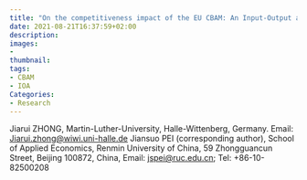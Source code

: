 ```yaml
---
title: "On the competitiveness impact of the EU CBAM: An Input-Output approach"
date: 2021-08-21T16:37:59+02:00
description:
images:
-
thumbnail:
tags:
- CBAM
- IOA
Categories:
- Research
---
```

Jiarui ZHONG, Martin-Luther-University, Halle-Wittenberg, Germany.
Email: Jiarui.zhong@wiwi.uni-halle.de
Jiansuo PEI (corresponding author), School of Applied Economics,
Renmin University of China, 59 Zhongguancun Street, Beijing 100872,
China, Email: jspei@ruc.edu.cn; Tel: +86-10-82500208
